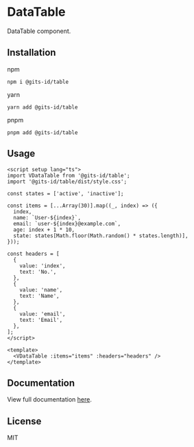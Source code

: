 # DataTable

DataTable component.

## Installation

npm

```
npm i @gits-id/table
```

yarn

```
yarn add @gits-id/table
```

pnpm

```
pnpm add @gits-id/table
```

## Usage

```vue
<script setup lang="ts">
import VDataTable from '@gits-id/table';
import '@gits-id/table/dist/style.css';

const states = ['active', 'inactive'];

const items = [...Array(30)].map((_, index) => ({
  index,
  name: `User-${index}`,
  email: `user-${index}@example.com`,
  age: index + 1 * 10,
  state: states[Math.floor(Math.random() * states.length)],
}));

const headers = [
  {
    value: 'index',
    text: 'No.',
  },
  {
    value: 'name',
    text: 'Name',
  },
  {
    value: 'email',
    text: 'Email',
  },
];
</script>

<template>
  <VDataTable :items="items" :headers="headers" />
</template>
```

## Documentation

View full documentation [here](https://gits-ui.web.app/?path=/story/components-table--default).

## License

MIT
